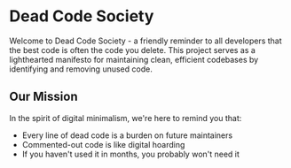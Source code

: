 # Dead Code Society

Welcome to Dead Code Society - a friendly reminder to all developers that the best code is often the code you delete. This project serves as a lighthearted manifesto for maintaining clean, efficient codebases by identifying and removing unused code.

## Our Mission

In the spirit of digital minimalism, we're here to remind you that:
- Every line of dead code is a burden on future maintainers
- Commented-out code is like digital hoarding
- If you haven't used it in months, you probably won't need it

